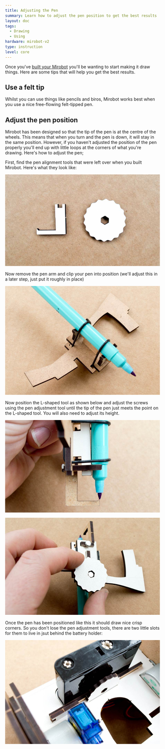 ```yaml
---
title: Adjusting the Pen
summary: Learn how to adjust the pen position to get the best results
layout: doc
tags:
  - Drawing
  - Using
hardware: mirobot-v2
type: instruction
level: core
---
```


Once you've [built your Mirobot](/docs/building-the-v2-mirobot/) you'll be wanting to start making it draw things. Here are some tips that will help you get the best results.

Use a felt tip
--------------

Whilst you can use things like pencils and biros, Mirobot works best when you use a nice free-flowing felt-tipped pen.


Adjust the pen position
-----------------------

Mirobot has been designed so that the tip of the pen is at the centre of the wheels. This means that when you turn and the pen is down, it will stay in the same position. However, if you haven't adjusted the position of the pen properly you'll end up with little loops at the corners of what you're drawing. Here's how to adjust the pen;

First, find the pen alignment tools that were left over when you built Mirobot. Here's what they look like:

![](/assets/docs/adjusting-the-pen-v2/01.jpg)

Now remove the pen arm and clip your pen into position (we'll adjust this in a later step, just put it roughly in place)

![](/assets/docs/adjusting-the-pen-v2/02.jpg)

Now position the L-shaped tool as shown below and adjust the screws using the pen adjustment tool until the tip of the pen just meets the point on the L-shaped tool. You will also need to adjust its height.

![](/assets/docs/adjusting-the-pen-v2/03.jpg)

![](/assets/docs/adjusting-the-pen-v2/04.jpg)


Once the pen has been positioned like this it should draw nice crisp corners. So you don't lose the pen adjustment tools, there are two little slots for them to live in jsut behind the battery holder:

![](/assets/docs/adjusting-the-pen-v2/05.jpg)
